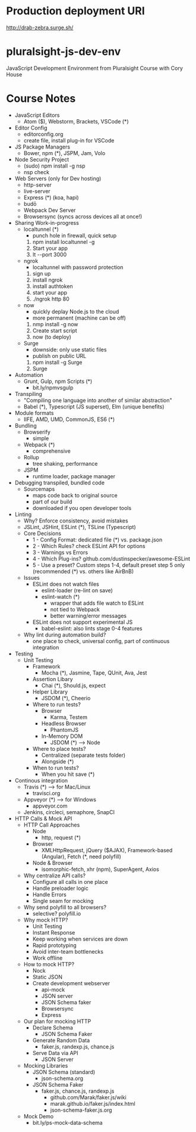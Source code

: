 # Production deployment URI
http://drab-zebra.surge.sh/

# pluralsight-js-dev-env
JavaScript Development Environment from Pluralsight Course with Cory House

# Course Notes
* JavaScript Editors
  * Atom ($), Webstorm, Brackets, VSCode (*)
* Editor Config
  * editorconfig.org
  * create file, install plug-in for VSCode
* JS Package Managers
  * Bower, npm (*), JSPM, Jam, Volo
* Node Security Project
  * (sudo) npm install -g nsp
  * nsp check
* Web Servers (only for Dev hosting)
  * http-server
  * live-server
  * Express (*) (koa, hapi)
  * budō
  * Webpack Dev Server
  * Browsersync (syncs across devices all at once!)
* Sharing Work-in-progress
  * localtunnel (*)
    * punch hole in firewall, quick setup
    1. npm install localtunnel -g
    2. Start your app
    3. lt --port 3000
  * ngrok
    * localtunnel with password protection
    1. sign up
    2. install ngrok
    3. install authtoken
    4. start your app
    5. ./ngrok http 80
  * now
    * quickly deplay Node.js to the cloud
    * more permanent (machine can be off)
    1. nmp install -g now
    2. Create start script
    3. now (to deploy)
  * Surge
    * downside: only use static files
    * publish on public URL
    1. npm install -g Surge
    2. Surge
* Automation
  * Grunt, Gulp, npm Scripts (*)
    * bit.ly/npmvsgulp
* Transpiling
  * "Compiling one language into another of similar abstraction"
  * Babel (*), Typescript (JS superset), Elm (unique benefits)
* Module formats
  * IIFE, AMD, UMD, CommonJS, ES6 (*)
* Bundling
  * Browserify
    * simple
  * Webpack (*)
    * comprehensive
  * Rollup
    * tree shaking, performance
  * JSPM
    * runtime loader, package manager
* Debugging transpiled, bundled code
  * Sourcemaps
    * maps code back to original source
    * part of our build
    * downloaded if you open developer tools
* Linting
  * Why? Enforce consistency, avoid mistakes
  * JSLint, JSHint, ESLint (*), TSLine (Typescript)
  * Core Decisions
    * 1 - Config Format: dedicated file (*) vs. package.json
    * 2 - Which Rules? check ESLint API for options
    * 3 - Warnings vs Errors
    * 4 - Which Plug-ins? github.com/dustinspecker/awesome-ESLint
    * 5 - Use a preset? Custom steps 1-4, default preset step 5 only (recommended (*) vs. others like AirBnB)
  * Issues
    * ESLint does not watch files
      * eslint-loader (re-lint on save)
      * eslint-watch (*)
        * wrapper that adds file watch to ESLint
        * not tied to Webpack
        * better warning/error messages
    * ESLint does not support experimental JS
      * babel-eslint: also lints stage 0-4 features
  * Why lint during automation build?
    * one place to check, universal config, part of continuous integration
* Testing
  * Unit Testing
    * Framework
      * Mocha (*), Jasmine, Tape, QUnit, Ava, Jest
    * Assertion Libary
      * Chai (*), Should.js, expect
    * Helper Library
      * JSDOM (*), Cheerio
    * Where to run tests?
      * Browser
        * Karma, Testem
      * Headless Browser
        * PhantomJS
      * In-Memory DOM
        * JSDOM (*) --> Node
    * Where to place tests?
      * Centralized (separate tests folder)
      * Alongside (*)
    * When to run tests?
      * When you hit save (*)
* Continous integration
  * Travis (*) --> for Mac/Linux
    * travisci.org
  * Appveyor (*) --> for Windows
    * appveyor.com
  * Jenkins, circleci, semaphore, SnapCI
* HTTP Calls & Mock API
  * HTTP Call Approaches
    * Node
      * http, request (*)
    * Browser
      * XMLHttpRequest, jQuery ($AJAX), Framework-based (Angular), Fetch (*, need polyfill)
    * Node & Browser
      * isomorphic-fetch, xhr (npm), SuperAgent, Axios
  * Why centralize API calls?
    * Configure all calls in one place
    * Handle preloader logic
    * Handle Errors
    * Single seam for mocking
  * Why send polyfill to all browsers?
    * selective? polyfill.io
  * Why mock HTTP?
    * Unit Testing
    * Instant Response
    * Keep working when services are down
    * Rapid prototyping
    * Avoid inter-team bottlenecks
    * Work offline
  * How to mock HTTP?
    * Nock
    * Static JSON
    * Create development webserver
      * api-mock
      * JSON server
      * JSON Schema faker
      * Browsersync
      * Express
  * Our plan for mocking HTTP
    * Declare Schema
      * JSON Schema Faker
    * Generate Random Data
      * faker.js, randexp.js, chance.js
    * Serve Data via API
      * JSON Server
  * Mocking Libraries
    * JSON Schema (standard)
      * json-schema.org
    * JSON Schema Faker
      * faker.js, chance.js, randexp.js
        * github.com/Marak/faker.js/wiki
        * marak.github.io/faker.js/index.html
        * json-schema-faker.js.org
  * Mock Demo
    * bit.ly/ps-mock-data-schema
